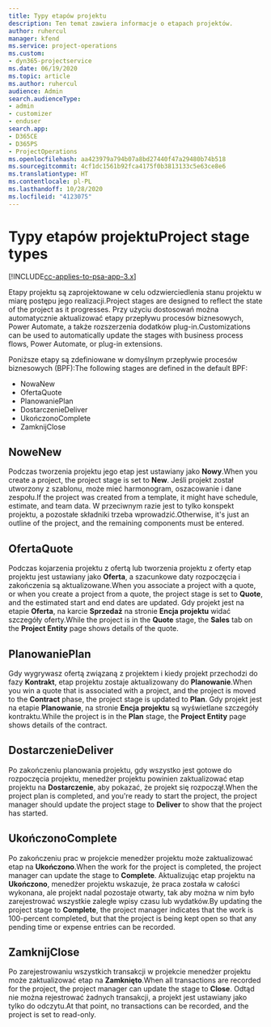```yaml
---
title: Typy etapów projektu
description: Ten temat zawiera informacje o etapach projektów.
author: ruhercul
manager: kfend
ms.service: project-operations
ms.custom:
- dyn365-projectservice
ms.date: 06/19/2020
ms.topic: article
ms.author: ruhercul
audience: Admin
search.audienceType:
- admin
- customizer
- enduser
search.app:
- D365CE
- D365PS
- ProjectOperations
ms.openlocfilehash: aa423979a794b07a8bd27440f47a29480b74b518
ms.sourcegitcommit: 4cf1dc1561b92fca4175f0b3813133c5e63ce8e6
ms.translationtype: HT
ms.contentlocale: pl-PL
ms.lasthandoff: 10/28/2020
ms.locfileid: "4123075"
---
```

# <a name="project-stage-types"></a><span data-ttu-id="084a1-103">Typy etapów projektu</span><span class="sxs-lookup"><span data-stu-id="084a1-103">Project stage types</span></span> 

[!INCLUDE[cc-applies-to-psa-app-3.x](../includes/cc-applies-to-psa-app-3x.md)]

<span data-ttu-id="084a1-104">Etapy projektu są zaprojektowane w celu odzwierciedlenia stanu projektu w miarę postępu jego realizacji.</span><span class="sxs-lookup"><span data-stu-id="084a1-104">Project stages are designed to reflect the state of the project as it progresses.</span></span> <span data-ttu-id="084a1-105">Przy użyciu dostosowań można automatycznie aktualizować etapy przepływu procesów biznesowych, Power Automate, a także rozszerzenia dodatków plug-in.</span><span class="sxs-lookup"><span data-stu-id="084a1-105">Customizations can be used to automatically update the stages with business process flows, Power Automate, or plug-in extensions.</span></span>

<span data-ttu-id="084a1-106">Poniższe etapy są zdefiniowane w domyślnym przepływie procesów biznesowych (BPF):</span><span class="sxs-lookup"><span data-stu-id="084a1-106">The following stages are defined in the default BPF:</span></span>

- <span data-ttu-id="084a1-107">Nowa</span><span class="sxs-lookup"><span data-stu-id="084a1-107">New</span></span>
- <span data-ttu-id="084a1-108">Oferta</span><span class="sxs-lookup"><span data-stu-id="084a1-108">Quote</span></span>
- <span data-ttu-id="084a1-109">Planowanie</span><span class="sxs-lookup"><span data-stu-id="084a1-109">Plan</span></span>
- <span data-ttu-id="084a1-110">Dostarczenie</span><span class="sxs-lookup"><span data-stu-id="084a1-110">Deliver</span></span>
- <span data-ttu-id="084a1-111">Ukończono</span><span class="sxs-lookup"><span data-stu-id="084a1-111">Complete</span></span>
- <span data-ttu-id="084a1-112">Zamknij</span><span class="sxs-lookup"><span data-stu-id="084a1-112">Close</span></span> 

## <a name="new"></a><span data-ttu-id="084a1-113">Nowe</span><span class="sxs-lookup"><span data-stu-id="084a1-113">New</span></span>

<span data-ttu-id="084a1-114">Podczas tworzenia projektu jego etap jest ustawiany jako **Nowy**.</span><span class="sxs-lookup"><span data-stu-id="084a1-114">When you create a project, the project stage is set to **New**.</span></span> <span data-ttu-id="084a1-115">Jeśli projekt został utworzony z szablonu, może mieć harmonogram, oszacowanie i dane zespołu.</span><span class="sxs-lookup"><span data-stu-id="084a1-115">If the project was created from a template, it might have schedule, estimate, and team data.</span></span> <span data-ttu-id="084a1-116">W przeciwnym razie jest to tylko konspekt projektu, a pozostałe składniki trzeba wprowadzić.</span><span class="sxs-lookup"><span data-stu-id="084a1-116">Otherwise, it's just an outline of the project, and the remaining components must be entered.</span></span>

## <a name="quote"></a><span data-ttu-id="084a1-117">Oferta</span><span class="sxs-lookup"><span data-stu-id="084a1-117">Quote</span></span>

<span data-ttu-id="084a1-118">Podczas kojarzenia projektu z ofertą lub tworzenia projektu z oferty etap projektu jest ustawiany jako **Oferta**, a szacunkowe daty rozpoczęcia i zakończenia są aktualizowane.</span><span class="sxs-lookup"><span data-stu-id="084a1-118">When you associate a project with a quote, or when you create a project from a quote, the project stage is set to **Quote**, and the estimated start and end dates are updated.</span></span> <span data-ttu-id="084a1-119">Gdy projekt jest na etapie **Oferta**, na karcie **Sprzedaż** na stronie **Encja projektu** widać szczegóły oferty.</span><span class="sxs-lookup"><span data-stu-id="084a1-119">While the project is in the **Quote** stage, the **Sales** tab on the **Project Entity** page shows details of the quote.</span></span>

## <a name="plan"></a><span data-ttu-id="084a1-120">Planowanie</span><span class="sxs-lookup"><span data-stu-id="084a1-120">Plan</span></span>

<span data-ttu-id="084a1-121">Gdy wygrywasz ofertą związaną z projektem i kiedy projekt przechodzi do fazy **Kontrakt**, etap projektu zostaje aktualizowany do **Planowanie**.</span><span class="sxs-lookup"><span data-stu-id="084a1-121">When you win a quote that is associated with a project, and the project is moved to the **Contract** phase, the project stage is updated to **Plan**.</span></span> <span data-ttu-id="084a1-122">Gdy projekt jest na etapie **Planowanie**, na stronie **Encja projektu** są wyświetlane szczegóły kontraktu.</span><span class="sxs-lookup"><span data-stu-id="084a1-122">While the project is in the **Plan** stage, the **Project Entity** page shows details of the contract.</span></span>

## <a name="deliver"></a><span data-ttu-id="084a1-123">Dostarczenie</span><span class="sxs-lookup"><span data-stu-id="084a1-123">Deliver</span></span>

<span data-ttu-id="084a1-124">Po zakończeniu planowania projektu, gdy wszystko jest gotowe do rozpoczęcia projektu, menedżer projektu powinien zaktualizować etap projektu na **Dostarczenie**, aby pokazać, że projekt się rozpoczął.</span><span class="sxs-lookup"><span data-stu-id="084a1-124">When the project plan is completed, and you're ready to start the project, the project manager should update the project stage to **Deliver** to show that the project has started.</span></span>

## <a name="complete"></a><span data-ttu-id="084a1-125">Ukończono</span><span class="sxs-lookup"><span data-stu-id="084a1-125">Complete</span></span> 

<span data-ttu-id="084a1-126">Po zakończeniu prac w projekcie menedżer projektu może zaktualizować etap na **Ukończono**.</span><span class="sxs-lookup"><span data-stu-id="084a1-126">When the work for the project is completed, the project manager can update the stage to **Complete**.</span></span> <span data-ttu-id="084a1-127">Aktualizując etap projektu na **Ukończono**, menedżer projektu wskazuje, że praca została w całości wykonana, ale projekt nadal pozostaje otwarty, tak aby można w nim było zarejestrować wszystkie zaległe wpisy czasu lub wydatków.</span><span class="sxs-lookup"><span data-stu-id="084a1-127">By updating the project stage to **Complete**, the project manager indicates that the work is 100-percent completed, but that the project is being kept open so that any pending time or expense entries can be recorded.</span></span>

## <a name="close"></a><span data-ttu-id="084a1-128">Zamknij</span><span class="sxs-lookup"><span data-stu-id="084a1-128">Close</span></span>

<span data-ttu-id="084a1-129">Po zarejestrowaniu wszystkich transakcji w projekcie menedżer projektu może zaktualizować etap na **Zamknięto**.</span><span class="sxs-lookup"><span data-stu-id="084a1-129">When all transactions are recorded for the project, the project manager can update the stage to **Close**.</span></span> <span data-ttu-id="084a1-130">Odtąd nie można rejestrować żadnych transakcji, a projekt jest ustawiany jako tylko do odczytu.</span><span class="sxs-lookup"><span data-stu-id="084a1-130">At that point, no transactions can be recorded, and the project is set to read-only.</span></span>
